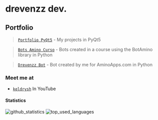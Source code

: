 # drevenzz dev.

## Portfolio

>[`Portfolio PyQt5`](https://github.com/drevenzz/portfolio-pyqt5) - My projects in PyQt5

>[`Bots Amino Curso`](https://github.com/drevenzz/BotsAminoCurso) - Bots created in a course using the BotAmino library in Python

>[`Drevenzz Bot`](https://github.com/drevenzz/drevenzz-bot) - Bot created by me for AminoApps.com in Python

### Meet me at

- [`keldrysh`](https://youtube.com/keldrysh) In YouTube

#### Statistics

![github_statistics](https://github-readme-stats.vercel.app/api?username=drevenzz&show_icons=true&theme=dark&hide_border=true)
![top_used_languages](https://github-readme-stats.vercel.app/api/top-langs/?username=drevenzz&theme=dark&hide_border=true)
